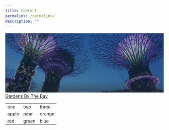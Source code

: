 ```yaml
---
title: Content
permalink: /permalink/
description: ""
---
```

![](/images/hero-banner.png)
[Gardens By The Bay](https://www.youtube.com/watch?v=vNFly4xvAXo)


<table>
		<tr>
			<td>one</td>
			<td>two</td>
			<td>three</td>
		</tr>	
			<tr>
			<td>apple</td>
			<td>pear</td>
			<td>orange</td>
		</tr>	
			<tr>
			<td>red</td>
			<td>green</td>
			<td>blue</td>
		</tr>	
	</table>		









